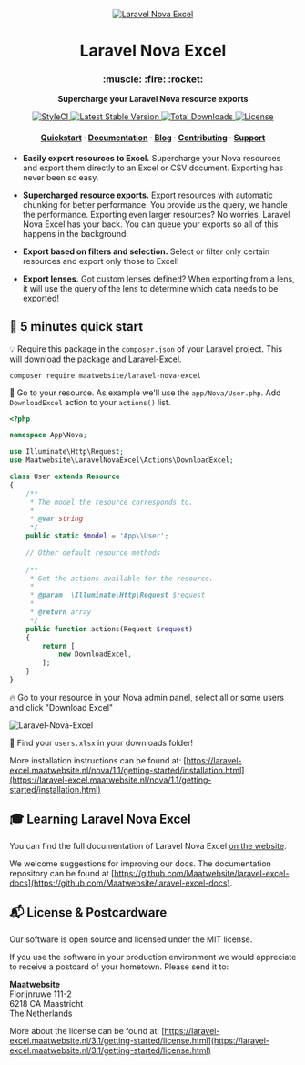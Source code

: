 <p align="center">
  <a href="https://laravel-excel.maatwebsite.nl">
    <img alt="Laravel Nova Excel" src="https://user-images.githubusercontent.com/7728097/43685313-ff1e2110-98b0-11e8-8b50-900a2b262f0f.png" />
  </a>
</p>

<h1 align="center">
  Laravel Nova Excel
</h1>

<h3 align="center">
  :muscle: :fire: :rocket:
</h3>

<p align="center">
  <strong>Supercharge your Laravel Nova resource exports</strong><br>
  
</p>

<p align="center">
  <a href="https://styleci.io/repos/146120416">
    <img src="https://styleci.io/repos/146120416/shield?branch=1.1" alt="StyleCI">
  </a> 
  
   <a href="https://packagist.org/packages/maatwebsite/laravel-nova-excel">
      <img src="https://poser.pugx.org/maatwebsite/laravel-nova-excel/v/stable.png" alt="Latest Stable Version">
  </a> 
  
  <a href="https://packagist.org/packages/maatwebsite/laravel-nova-excel">
      <img src="https://poser.pugx.org/maatwebsite/laravel-nova-excel/downloads.png" alt="Total Downloads">
  </a> 
  
  <a href="https://packagist.org/packages/maatwebsite/laravel-nova-excel">
    <img src="https://poser.pugx.org/maatwebsite/laravel-nova-excel/license.png" alt="License">
  </a>
</p>

<h4 align="center">
  <a href="https://laravel-excel.maatwebsite.nl/nova/1.1/getting-started/">Quickstart</a>
  <span> · </span>
  <a href="https://laravel-excel.maatwebsite.nl/nova/1.1/">Documentation</a>
  <span> · </span>
  <a href="https://laravel-excel.maatwebsite.nl/blog/">Blog</a>
  <span> · </span>
  <a href="https://laravel-excel.maatwebsite.nl/3.1/getting-started/contributing.html">Contributing</a>
  <span> · </span>
  <a href="https://laravel-excel.maatwebsite.nl/3.1/getting-started/support.html">Support</a>
</h4>

- **Easily export resources to Excel.** Supercharge your Nova resources and export them directly to an Excel or CSV document. Exporting has never been so easy.

- **Supercharged resource exports.** Export resources with automatic chunking for better performance. You provide us the query, we handle the performance. Exporting even larger resources? No worries, Laravel Nova Excel has your back. You can queue your exports so all of this happens in the background.

- **Export based on filters and selection.** Select or filter only certain resources and export only those to Excel!

- **Export lenses.** Got custom lenses defined? When exporting from a lens, it will use the query of the lens to determine which data needs to be exported!

## :rocket: 5 minutes quick start

:bulb: Require this package in the `composer.json` of your Laravel project. This will download the package and Laravel-Excel.

```
composer require maatwebsite/laravel-nova-excel
```

:muscle: Go to your resource. As example we'll use the `app/Nova/User.php`. Add `DownloadExcel` action to your `actions()` list.

```php
<?php

namespace App\Nova;

use Illuminate\Http\Request;
use Maatwebsite\LaravelNovaExcel\Actions\DownloadExcel;

class User extends Resource
{
    /**
     * The model the resource corresponds to.
     *
     * @var string
     */
    public static $model = 'App\\User';
    
    // Other default resource methods
    
    /**
     * Get the actions available for the resource.
     *
     * @param  \Illuminate\Http\Request $request
     *
     * @return array
     */
    public function actions(Request $request)
    {
        return [
            new DownloadExcel,
        ];
    }
}
```

:fire: Go to your resource in your Nova admin panel, select all or some users and click "Download Excel"

![Laravel-Nova-Excel](https://user-images.githubusercontent.com/7728097/44807515-0dea4300-abca-11e8-9396-9bd969f6a6c9.png)

:page_facing_up: Find your `users.xlsx` in your downloads folder!

More installation instructions can be found at: [https://laravel-excel.maatwebsite.nl/nova/1.1/getting-started/installation.html](https://laravel-excel.maatwebsite.nl/nova/1.1/getting-started/installation.html)

## 🎓 Learning Laravel Nova Excel

You can find the full documentation of Laravel Nova Excel [on the website](https://laravel-excel.maatwebsite.nl/nova/1.1/).

We welcome suggestions for improving our docs. The documentation repository can be found at [https://github.com/Maatwebsite/laravel-excel-docs](https://github.com/Maatwebsite/laravel-excel-docs).

## :mailbox_with_mail: License & Postcardware

Our software is open source and licensed under the MIT license.

If you use the software in your production environment we would appreciate to receive a postcard of your hometown. Please send it to:

**Maatwebsite**  
Florijnruwe 111-2  
6218 CA Maastricht  
The Netherlands  

More about the license can be found at: [https://laravel-excel.maatwebsite.nl/3.1/getting-started/license.html](https://laravel-excel.maatwebsite.nl/3.1/getting-started/license.html)
